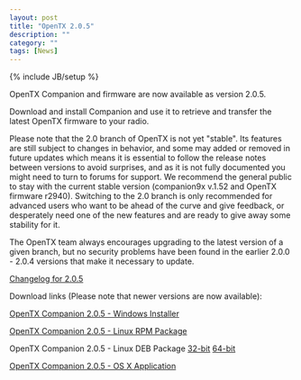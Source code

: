 ```yaml
---
layout: post
title: "OpenTX 2.0.5"
description: ""
category: ""
tags: [News]
---
```

{% include JB/setup %}

OpenTX Companion and firmware are now available as version 2.0.5.

Download and install Companion and use it to retrieve and transfer the latest OpenTX firmware to your radio.

Please note that the 2.0 branch of OpenTX is not yet "stable". Its features are still subject to changes in behavior, and some may added or removed in future updates which means it is essential to follow the release notes between versions to avoid surprises, and as it is not fully documented you might need to turn to forums for support. We recommend the general public to stay with the current stable version (companion9x v.1.52 and OpenTX firmware r2940). Switching to the 2.0 branch is only recommended for advanced users who want to be ahead of the curve and give feedback, or desperately need one of the new features and are ready to give away some stability for it.

The OpenTX team always encourages upgrading to the latest version of a given branch, but no security problems have been found in the earlier 2.0.0 - 2.0.4 versions that make it necessary to update.

[Changelog for 2.0.5](https://github.com/opentx/opentx/releases/tag/2.0.5)

Download links (Please note that newer versions are now available):

[OpenTX Companion 2.0.5 - Windows Installer](http://downloads-20.open-tx.org/companion/companionInstall_2.0.5.exe)

[OpenTX Companion 2.0.5 - Linux RPM Package](http://downloads-20.open-tx.org/companion/companion-2.0.5-i686.rpm)

OpenTX Companion 2.0.5 - Linux DEB Package [32-bit](http://downloads-20.open-tx.org/companion/companion_2.0.5_i386.deb) [64-bit](http://downloads-20.open-tx.org/companion/companion_2.0.5_amd64.deb)

[OpenTX Companion 2.0.5 - OS X Application](http://downloads-20.open-tx.org/companion/companion-macosx-2.0.5.dmg)
